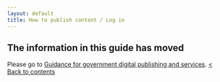 ```yaml
---
layout: default
title: How to publish content / Log in
---
```


## The information in this guide has moved

Please go to [Guidance for government digital publishing and services](https://www.gov.uk/government-digital-guidance/content-publishing).
[< Back to contents](http://alphagov.github.io/inside-government-admin-guide/)
